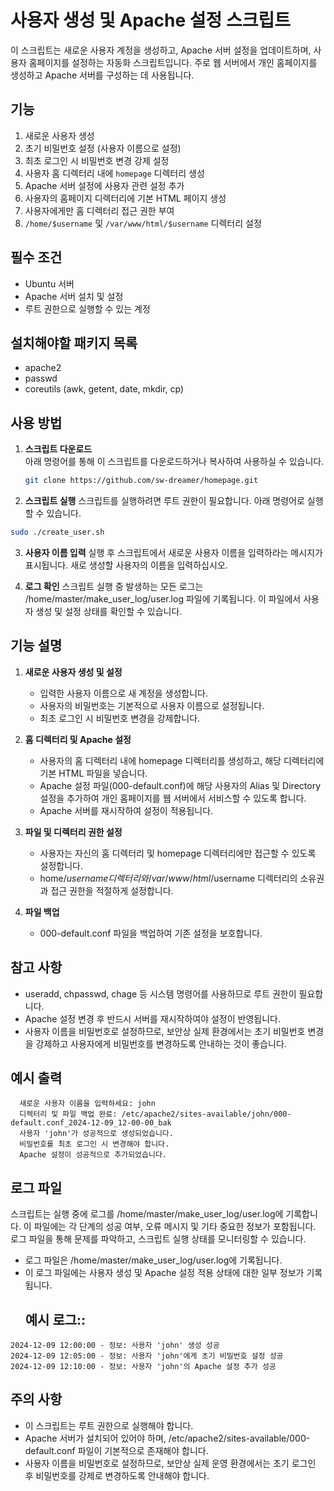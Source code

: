 # 사용자 생성 및 Apache 설정 스크립트
이 스크립트는 새로운 사용자 계정을 생성하고, Apache 서버 설정을 업데이트하며, 사용자 홈페이지를 설정하는 자동화 스크립트입니다. 주로 웹 서버에서 개인 홈페이지를 생성하고 Apache 서버를 구성하는 데 사용됩니다.


## 기능

1. 새로운 사용자 생성
2. 초기 비밀번호 설정 (사용자 이름으로 설정)
3. 최초 로그인 시 비밀번호 변경 강제 설정
4. 사용자 홈 디렉터리 내에 `homepage` 디렉터리 생성
5. Apache 서버 설정에 사용자 관련 설정 추가
6. 사용자의 홈페이지 디렉터리에 기본 HTML 페이지 생성
7. 사용자에게만 홈 디렉터리 접근 권한 부여
8. `/home/$username` 및 `/var/www/html/$username` 디렉터리 설정

## 필수 조건
  - Ubuntu 서버
  - Apache 서버 설치 및 설정
  - 루트 권한으로 실행할 수 있는 계정

## 설치해야할 패키지 목록
  - apache2
  - passwd
  - coreutils (awk, getent, date, mkdir, cp)

## 사용 방법

1. **스크립트 다운로드**  
   아래 명령어를 통해 이 스크립트를 다운로드하거나 복사하여 사용하실 수 있습니다.
   ```bash
   git clone https://github.com/sw-dreamer/homepage.git
   ```

2. **스크립트 실행**
  스크립트를 실행하려면 루트 권한이 필요합니다. 아래 명령어로 실행할 수 있습니다.
  ```bash
  sudo ./create_user.sh
  ```

3. **사용자 이름 입력**
   실행 후 스크립트에서 새로운 사용자 이름을 입력하라는 메시지가 표시됩니다. 새로 생성할 사용자의 이름을 입력하십시오.


4. **로그 확인**
   스크립트 실행 중 발생하는 모든 로그는 /home/master/make_user_log/user.log 파일에 기록됩니다. 이 파일에서 사용자 생성 및 설정 상태를 확인할 수 있습니다.


## 기능 설명
  
1. **새로운 사용자 생성 및 설정**
   - 입력한 사용자 이름으로 새 계정을 생성합니다.
   - 사용자의 비밀번호는 기본적으로 사용자 이름으로 설정됩니다.
   - 최초 로그인 시 비밀번호 변경을 강제합니다.

2. **홈 디렉터리 및 Apache 설정**
   - 사용자의 홈 디렉터리 내에 homepage 디렉터리를 생성하고, 해당 디렉터리에 기본 HTML 파일을 넣습니다.
   - Apache 설정 파일(000-default.conf)에 해당 사용자의 Alias 및 Directory 설정을 추가하여 개인 홈페이지를 웹 서버에서 서비스할 수 있도록 합니다.
   - Apache 서버를 재시작하여 설정이 적용됩니다.

3. **파일 및 디렉터리 권한 설정**
   - 사용자는 자신의 홈 디렉터리 및 homepage 디렉터리에만 접근할 수 있도록 설정합니다.
   - home/$username 디렉터리와 /var/www/html/$username 디렉터리의 소유권과 접근 권한을 적절하게 설정합니다.

4. **파일 백업**
   - 000-default.conf 파일을 백업하여 기존 설정을 보호합니다.


## 참고 사항
  - useradd, chpasswd, chage 등 시스템 명령어를 사용하므로 루트 권한이 필요합니다.
  - Apache 설정 변경 후 반드시 서버를 재시작하여야 설정이 반영됩니다.
  - 사용자 이름을 비밀번호로 설정하므로, 보안상 실제 환경에서는 초기 비밀번호 변경을 강제하고 사용자에게 비밀번호를 변경하도록 안내하는 것이 좋습니다.

## 예시 출력
```
  새로운 사용자 이름을 입력하세요: john
  디렉터리 및 파일 백업 완료: /etc/apache2/sites-available/john/000-default.conf_2024-12-09_12-00-00_bak
  사용자 'john'가 성공적으로 생성되었습니다.
  비밀번호를 최초 로그인 시 변경해야 합니다.
  Apache 설정이 성공적으로 추가되었습니다.
```

## 로그 파일 
  스크립트는 실행 중에 로그를 /home/master/make_user_log/user.log에 기록합니다. 이 파일에는 각 단계의 성공 여부, 오류 메시지 및 기타 중요한 정보가 포함됩니다. 로그 파일을 통해 문제를 파악하고, 스크립트 실행 상태를 모니터링할 수 있습니다.
  - 로그 파일은 /home/master/make_user_log/user.log에 기록됩니다.
  - 이 로그 파일에는 사용자 생성 및 Apache 설정 적용 상태에 대한 일부 정보가 기록됩니다.
    ## 예시 로그::
  ```
  2024-12-09 12:00:00 - 정보: 사용자 'john' 생성 성공
  2024-12-09 12:05:00 - 정보: 사용자 'john'에게 초기 비밀번호 설정 성공
  2024-12-09 12:10:00 - 정보: 사용자 'john'의 Apache 설정 추가 성공
  ```

## 주의 사항
  - 이 스크립트는 루트 권한으로 실행해야 합니다.
  - Apache 서버가 설치되어 있어야 하며, /etc/apache2/sites-available/000-default.conf 파일이 기본적으로 존재해야 합니다.
  - 사용자 이름을 비밀번호로 설정하므로, 보안상 실제 운영 환경에서는 초기 로그인 후 비밀번호를 강제로 변경하도록 안내해야 합니다.


